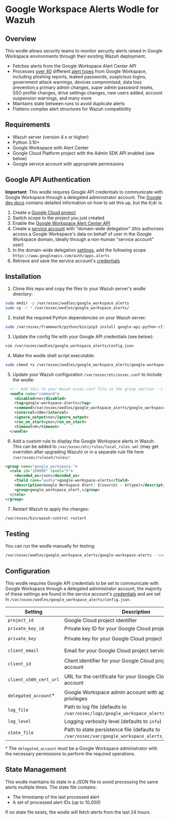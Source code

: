 # Google Workspace Alerts Wodle for Wazuh

## Overview

This wodle allows security teams to monitor security alerts raised in Google Workspace environments through their existing Wazuh deployment.

- Fetches alerts from the Google Workspace Alert Center API
- Processes [over 40](https://github.com/rh0dy/google-workspace-alerts-wodle/blob/main/config.py#L25-L69) different [alert types](https://developers.google.com/admin-sdk/alertcenter/reference/alert-types) from Google Workspace, including phishing reports, leaked passwords, suspicious logins, government attack warnings, devices compromised, data loss prevention,s primary admin changes, super admin password resets, SSO profile changes, drive settings changes, new users added, account suspension warnings, and many more
- Maintains state between runs to avoid duplicate alerts
- Flattens complex alert structures for Wazuh compatibility

## Requirements

- Wazuh server (version 4.x or higher)
- Python 3.10+
- Google Workspace with Alert Center
- Google Cloud Platform project with the Admin SDK API enabled (see below)
- Google service account with appropriate permissions

## Google API Authentication

**Important**: This wodle requires Google API credentials to communicate with Google Workspace through a delegated administrator account. The [Google dev docs](https://developers.google.com/workspace/guides/get-started) contains detailed information on how to set this up, but the tl;dr is:

1. Create a [Google Cloud project](https://developers.google.com/workspace/guides/create-project)
2. Switch scope to the project you just created
3. Enable the [Google Workspace Alert Center API](https://developers.google.com/workspace/guides/enable-apis)
4. Create a [service account](https://developers.google.com/workspace/guides/create-credentials#service-account) with "domain-wide delegation" (this authorises access a Google Workspace's data on behalf of user in the Google Workspace domain, ideally through a non-human "service account" user)
5. In the domain-wide delegation [settings](https://developers.google.com/identity/protocols/oauth2/service-account#delegatingauthority), add the following scope `https://www.googleapis.com/auth/apps.alerts`
6. Retrieve and save the service account's [credentials](https://developers.google.com/workspace/guides/create-credentials#create_credentials_for_a_service_account)

## Installation

1. Clone this repo and copy the files to your Wazuh server's wodle directory:

```bash
sudo mkdir -p /var/ossec/wodles/google_workspace_alerts
sudo cp -r * /var/ossec/wodles/google_workspace_alerts/
```

2. Install the required Python dependencies on your Wazuh server:

```bash
sudo /var/ossec/framework/python/bin/pip3 install google-api-python-client google-auth google-auth-httplib2
```

3. Update the config file with your Google API credentials (see below):

```bash
vim /var/ossec/wodles/google_workspace_alerts/config.json
```

4. Make the wodle shell script executable:

```bash
sudo chmod +x /var/ossec/wodles/google_workspace_alerts/google-workspace-alerts
```

5. Update your Wazuh configuration `/var/ossec/etc/ossec.conf` to include the wodle:

```xml
  <!-- Add this to your Wazuh ossec.conf file in the group section -->
  <wodle name="command">
    <disabled>no</disabled>
    <tag>google-workspace-alerts</tag>
    <command>/var/ossec/wodles/google_workspace_alerts/google_workspace_alerts</command>
    <interval>10m</interval>
    <ignore_output>no</ignore_output>
    <run_on_start>yes</run_on_start>
    <timeout>0</timeout>
  </wodle>
```

6. Add a custom rule to display the Google Workspace alerts in Wazuh. This can be added to `/var/ossec/etc/rules/local_rules.xml` (may get overriden after upgrading Wazuh) or in a separate rule file here `/var/ossec/ruleset/rules/`:

```xml
<group name="google_workspace,">
  <rule id="100000" level="5">
    <decoded_as>json</decoded_as>
    <field name="wodle">google-workspace-alerts</field>
    <description>Google Workspace Alert: $(source) - $(type)</description>
    <group>google_workspace_alert,</group>
  </rule>
</group>
```

7. Restart Wazuh to apply the changes:

```bash
/var/ossec/bin/wazuh-control restart
```

## Testing

You can run the wodle manually for testing:

```bash
/var/ossec/wodles/google_workspace_alerts/google-workspace-alerts --config /path/to/config.json
```

## Configuration

This wodle requires Google API credentials to be set to communicate with Google Workspace through a delegated administrator account, the majority of these settings are found in the service account's [credentials](https://developers.google.com/workspace/guides/create-credentials#create_credentials_for_a_service_account) and are set in `/var/ossec/wodles/google_workspace_alerts/config.json`.

| Setting | Description | Required | Example |
|---------|-------------|----------|---------|
| `project_id` | Google Cloud project identifier | ✅ | `"my-project-123456"` |
| `private_key_id` | Private key ID for your Google Cloud project service account | ✅ | `"a1b2c3d4e5f6g7h8i9j0"` |
| `private_key` | Private key for your Google Cloud project service account | ✅ | `"-----BEGIN PRIVATE KEY-----\nMIIEvgIBADANBgk...\n-----END PRIVATE KEY-----\n"` |
| `client_email` | Email for your Google Cloud project service account  | ✅ | `"my-service-account@my-project-123456.iam.gserviceaccount.com"` |
| `client_id` | Client identifier for your Google Cloud project service account | ✅ | `"123456789012345678901"` |
| `client_x509_cert_url` | URL for the certificate for your Google Cloud project service account | ✅ | `"https://www.googleapis.com/robot/v1/metadata/x509/my-service-account%40my-project-123456.iam.gserviceaccount.com"` |
| `delegated_account`* | Google Workspace admin account with appropriate privileges | ✅ | `"admin@yourdomain.com"` |
| `log_file` | Path to log file (defaults to `/var/ossec/logs/google_workspace_alerts_wodle.log`) | ❌ | `"/var/log/wodle.log"` |
| `log_level` | Logging verbosity level (defaults to `info`) | ❌ | `"info"` |
| `state_file` | Path to state persistence file (defaults to `/var/ossec/var/google_workspace_alerts_wodle_state.json`) | ❌ | `"/var/lib/wodle/state.json"` |

\* The `delegated_account` must be a Google Workspace administrator with the necessary permissions to perform the required operations.

## State Management

This wodle maintains its state in a JSON file to avoid processing the same alerts multiple times. The state file contains:
- The timestamp of the last processed alert
- A set of processed alert IDs (up to 10,000)

If no state file exists, the wodle will fetch alerts from the last 24 hours.
